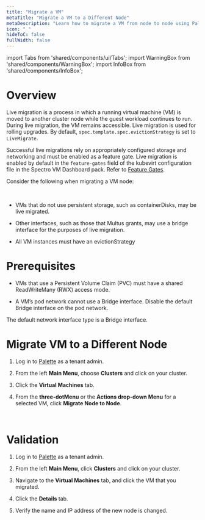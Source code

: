 ```yaml
---
title: "Migrate a VM"
metaTitle: "Migrate a VM to a Different Node"
metaDescription: "Learn how to migrate a VM from node to node using Palette."
icon: " "
hideToC: false
fullWidth: false
---
```


import Tabs from 'shared/components/ui/Tabs';
import WarningBox from 'shared/components/WarningBox';
import InfoBox from 'shared/components/InfoBox';


# Overview

Live migration is a process in which a running virtual machine (VM) is moved to another cluster node while the guest workload continues to run. During live migration, the VM remains accessible. Live migration is used for rolling upgrades. By default, ``spec.template.spec.evictionStrategy`` is set to ``LiveMigrate``.

Successful live migrations rely on appropriately configured storage and networking and must be enabled as a feature gate. Live migration is enabled by default in the ``feature-gates`` field of the kubevirt configuration file in the Spectro VM Dashboard pack. Refer to [Feature Gates](/vm-management#featuregates).

Consider the following when migrating a VM node:

<br />


- VMs that do not use persistent storage, such as containerDisks, may be live migrated.


- Other interfaces, such as those that Multus grants, may use a bridge interface for the purposes of live migration.


- All VM instances must have an evictionStrategy


# Prerequisites

- VMs that use a Persistent Volume Claim (PVC) must have a shared ReadWriteMany (RWX) access mode. 


- A VM’s pod network cannot use a Bridge interface. Disable the default Bridge interface on the pod network.


<InfoBox>

The default network interface type is a Bridge interface.

</InfoBox>


# Migrate VM to a Different Node

1. Log in to [Palette](https://console.spectrocloud.com) as a tenant admin.


2. From the left **Main Menu**, choose **Clusters** and click on your cluster. 


3. Click the **Virtual Machines** tab.


4. From the **three-dotMenu** or the **Actions drop-down Menu** for a selected VM, click **Migrate Node to Node**. 

<br />


# Validation

1. Log in to [Palette](https://console.spectrocloud.com) as a tenant admin.


2. From the left **Main Menu**, click **Clusters** and click on your cluster. 


3. Navigate to  the **Virtual Machines** tab, and click the VM that you migrated. 


4. Click the **Details** tab.


5. Verify the name and IP address of the new node is changed.





